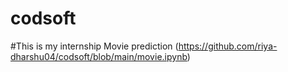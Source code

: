 # codsoft
#This is my internship
Movie prediction (https://github.com/riya-dharshu04/codsoft/blob/main/movie.ipynb)
